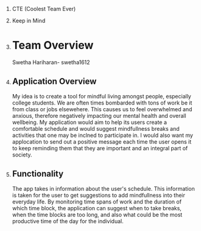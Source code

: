 1. CTE (Coolest Team Ever)

2. Keep in Mind

3. # Team Overview
   Swetha Hariharan- swetha1612
   
4. ## Application Overview
   My idea is to create a tool for mindful living amongst people, especially college students. We are often times bombarded with tons of work be it from class or jobs elsewehere. This causes us to feel overwhelmed and anxious, therefore negatively impacting our mental health and overall wellbeing. My application would aim to help its users create a comfortable schedule and would suggest mindfullness breaks and activities that one may be inclned to participate in. I would also want my applocation to send out a positive message each time the user opens it to keep reminding them that they are important and an integral part of society. 

5. ## Functionality
   The app takes in information about the user's schedule. This information is taken for the user to get suggestions to add mindfullness into their        everyday life. By monitoring time spans of work and the duration of which time block, the application can suggest when to take breaks, when the time blocks are too long, and also what could be the most productive time of the day for the individual.
